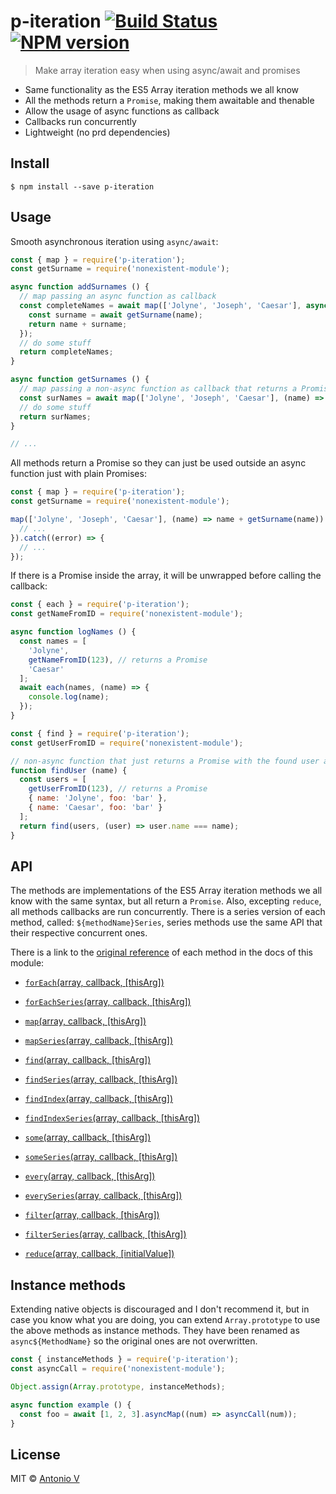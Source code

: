 # p-iteration [![Build Status](https://travis-ci.org/toniov/p-iteration.svg?branch=master)](https://travis-ci.org/toniov/p-iteration) [![NPM version](https://badge.fury.io/js/p-iteration.svg)](http://badge.fury.io/js/p-iteration)


> Make array iteration easy when using async/await and promises

- Same functionality as the ES5 Array iteration methods we all know
- All the methods return a `Promise`, making them awaitable and thenable
- Allow the usage of async functions as callback
- Callbacks run concurrently
- Lightweight (no prd dependencies)


## Install

```
$ npm install --save p-iteration
```


## Usage

Smooth asynchronous iteration using `async/await`:

```js
const { map } = require('p-iteration');
const getSurname = require('nonexistent-module');

async function addSurnames () {
  // map passing an async function as callback
  const completeNames = await map(['Jolyne', 'Joseph', 'Caesar'], async (name) => {
    const surname = await getSurname(name);
    return name + surname;
  });
  // do some stuff
  return completeNames;
}

async function getSurnames () {
  // map passing a non-async function as callback that returns a Promise
  const surNames = await map(['Jolyne', 'Joseph', 'Caesar'], (name) => getSurname(name));
  // do some stuff
  return surNames; 
}

// ...
```

All methods return a Promise so they can just be used outside an async function just with plain Promises:

```js
const { map } = require('p-iteration');
const getSurname = require('nonexistent-module');

map(['Jolyne', 'Joseph', 'Caesar'], (name) => name + getSurname(name)).then((result) => {
  // ...
}).catch((error) => {
  // ...
});
```

If there is a Promise inside the array, it will be unwrapped before calling the callback:

```js
const { each } = require('p-iteration');
const getNameFromID = require('nonexistent-module');

async function logNames () {
  const names = [
    'Jolyne',
    getNameFromID(123), // returns a Promise
    'Caesar'
  ];
  await each(names, (name) => {
    console.log(name);
  });
}
```

```js
const { find } = require('p-iteration');
const getUserFromID = require('nonexistent-module');

// non-async function that just returns a Promise with the found user as value
function findUser (name) {
  const users = [
    getUserFromID(123), // returns a Promise
    { name: 'Jolyne', foo: 'bar' },
    { name: 'Caesar', foo: 'bar' }
  ];
  return find(users, (user) => user.name === name);
}
```

## API

The methods are implementations of the ES5 Array iteration methods we all know with the same syntax, but all return a `Promise`. Also, excepting `reduce`, all methods callbacks are run concurrently. There is a series version of each method, called: `${methodName}Series`, series methods use the same API that their respective concurrent ones.

There is a link to the [original reference](https://developer.mozilla.org/en-US/docs/Web/JavaScript/Reference/Global_Objects/Array) of each method in the docs of this module:

- [`forEach`(array, callback, [thisArg])](https://toniov.github.io/p-iteration/global.html#forEach)

- [`forEachSeries`(array, callback, [thisArg])](https://toniov.github.io/p-iteration/global.html#forEachSeries)

- [`map`(array, callback, [thisArg])](https://toniov.github.io/p-iteration/global.html#map)

- [`mapSeries`(array, callback, [thisArg])](https://toniov.github.io/p-iteration/global.html#mapSeries)

- [`find`(array, callback, [thisArg])](https://toniov.github.io/p-iteration/global.html#find)

- [`findSeries`(array, callback, [thisArg])](https://toniov.github.io/p-iteration/global.html#findSeries)

- [`findIndex`(array, callback, [thisArg])](https://toniov.github.io/p-iteration/global.html#findIndex)

- [`findIndexSeries`(array, callback, [thisArg])](https://toniov.github.io/p-iteration/global.html#findIndexSeries)

- [`some`(array, callback, [thisArg])](https://toniov.github.io/p-iteration/global.html#some)

- [`someSeries`(array, callback, [thisArg])](https://toniov.github.io/p-iteration/global.html#someSeries)

- [`every`(array, callback, [thisArg])](https://toniov.github.io/p-iteration/global.html#every)

- [`everySeries`(array, callback, [thisArg])](https://toniov.github.io/p-iteration/global.html#everySeries)

- [`filter`(array, callback, [thisArg])](https://toniov.github.io/p-iteration/global.html#filter)

- [`filterSeries`(array, callback, [thisArg])](https://toniov.github.io/p-iteration/global.html#filterSeries)

- [`reduce`(array, callback, [initialValue])](https://toniov.github.io/p-iteration/global.html#reduce)


## Instance methods

Extending native objects is discouraged and I don't recommend it, but in case you know what you are doing, you can extend `Array.prototype` to use the above methods as instance methods. They have been renamed as `async${MethodName}` so the original ones are not overwritten.

```js
const { instanceMethods } = require('p-iteration');
const asyncCall = require('nonexistent-module');

Object.assign(Array.prototype, instanceMethods);

async function example () {
  const foo = await [1, 2, 3].asyncMap((num) => asyncCall(num));  
}
```


## License

MIT © [Antonio V](https://github.com/toniov)